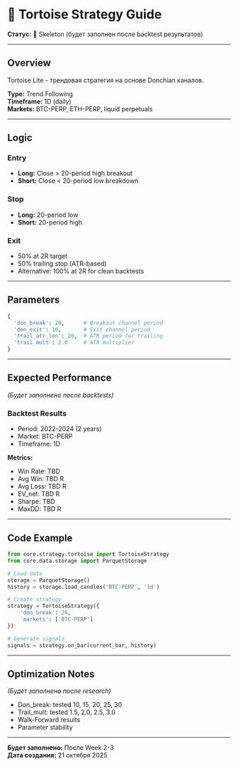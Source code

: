 # 🐢 Tortoise Strategy Guide

**Статус:** 📝 Skeleton (будет заполнен после backtest результатов)

---

## Overview

Tortoise Lite - трендовая стратегия на основе Donchian каналов.

**Type:** Trend Following  
**Timeframe:** 1D (daily)  
**Markets:** BTC-PERP, ETH-PERP, liquid perpetuals

---

## Logic

### Entry
- **Long:** Close > 20-period high breakout
- **Short:** Close < 20-period low breakdown

### Stop
- **Long:** 20-period low
- **Short:** 20-period high

### Exit
- 50% at 2R target
- 50% trailing stop (ATR-based)
- Alternative: 100% at 2R for clean backtests

---

## Parameters

```python
{
  'don_break': 20,      # Breakout channel period
  'don_exit': 10,       # Exit channel period  
  'trail_atr_len': 20,  # ATR period for trailing
  'trail_mult': 2.0     # ATR multiplier
}
```

---

## Expected Performance

*(Будет заполнено после backtests)*

### Backtest Results
- Period: 2022-2024 (2 years)
- Market: BTC-PERP
- Timeframe: 1D

**Metrics:**
- Win Rate: TBD
- Avg Win: TBD R
- Avg Loss: TBD R
- EV_net: TBD R
- Sharpe: TBD
- MaxDD: TBD R

---

## Code Example

```python
from core.strategy.tortoise import TortoiseStrategy
from core.data.storage import ParquetStorage

# Load data
storage = ParquetStorage()
history = storage.load_candles('BTC-PERP', '1d')

# Create strategy
strategy = TortoiseStrategy({
    'don_break': 20,
    'markets': ['BTC-PERP']
})

# Generate signals
signals = strategy.on_bar(current_bar, history)
```

---

## Optimization Notes

*(Будет заполнено после research)*

- Don_break: tested 10, 15, 20, 25, 30
- Trail_mult: tested 1.5, 2.0, 2.5, 3.0
- Walk-Forward results
- Parameter stability

---

**Будет заполнено:** После Week 2-3  
**Дата создания:** 21 октября 2025

